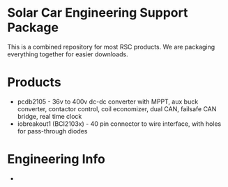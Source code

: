 # Solar Car Engineering Support Package

This is a combined repository for most RSC products.
We are packaging everything together for easier downloads. 

# Products
- pcdb2105 - 36v to 400v dc-dc converter with MPPT, aux buck converter, contactor control, coil economizer, dual CAN, failsafe CAN bridge, real time clock
- iobreakout1 (BCI2103x) - 40 pin connector to wire interface, with holes for pass-through diodes
# Engineering Info
- 
